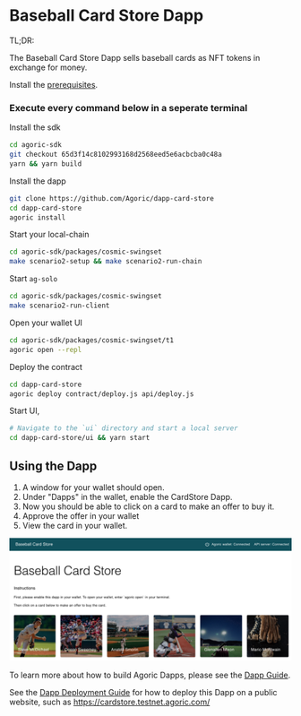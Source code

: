 # Baseball Card Store Dapp

TL;DR:

The Baseball Card Store Dapp sells baseball cards as NFT tokens in
exchange for money.

Install the
[prerequisites](https://agoric.com/documentation/getting-started/before-using-agoric.html).

### Execute every command below in a seperate terminal

Install the sdk
```sh
cd agoric-sdk
git checkout 65d3f14c8102993168d2568eed5e6acbcba0c48a
yarn && yarn build
```

Install the dapp
```sh
git clone https://github.com/Agoric/dapp-card-store
cd dapp-card-store
agoric install
```

Start your local-chain
```sh
cd agoric-sdk/packages/cosmic-swingset
make scenario2-setup && make scenario2-run-chain
```

Start `ag-solo`
```sh
cd agoric-sdk/packages/cosmic-swingset
make scenario2-run-client
```

Open your wallet UI
```sh
cd agoric-sdk/packages/cosmic-swingset/t1
agoric open --repl
```

Deploy the contract
```sh
cd dapp-card-store
agoric deploy contract/deploy.js api/deploy.js
```

Start UI, 
```sh
# Navigate to the `ui` directory and start a local server
cd dapp-card-store/ui && yarn start
```

## Using the Dapp

1. A window for your wallet should open.
4. Under "Dapps" in the wallet, enable the CardStore Dapp.
5. Now you should be able to click on a card to make an offer to buy
   it.
6. Approve the offer in your wallet
7. View the card in your wallet.

![Card Store](./readme-assets/card-store.png)

To learn more about how to build Agoric Dapps, please see the [Dapp Guide](https://agoric.com/documentation/dapps/).

See the [Dapp Deployment Guide](https://github.com/Agoric/agoric-sdk/wiki/Dapp-Deployment-Guide) for how to deploy this Dapp on a public website, such as https://cardstore.testnet.agoric.com/
